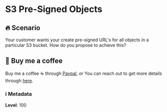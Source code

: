 # S3 Pre-Signed Objects

## 🔥 Scenario

Your customer wants your create pre-signed URL's for all objects in a particular S3 bucket. How do you propose to achieve this?

## 👋 Buy me a coffee

Buy me a coffee ☕ through [Paypal](https://paypal.me/valaxy), _or_ You can reach out to get more details through [here](https://youtube.com/c/valaxytechnologies/about).

### ℹ️ Metadata

**Level**: 100
